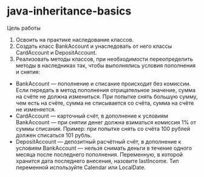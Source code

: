 # java-inheritance-basics
Цель работы
1. Освоить на практике наследование классов.
2. Создать класс BankAccount и унаследовать от него классы CardAccount и DepositAccount.
3. Реализовать методы классов, при необходимости переопределить методы в наследниках так, чтобы выполнялись условия пополнения и снятия:
- BankAccount — пополнение и списание происходит без комиссии. Если передать в метод пополнения отрицательное значение, сумма на счёте не должна измениться. При попытке снять большую сумму, чем есть на счёте, сумма не списывается со счёта, сумма на счёте не изменяется.
- CardAccount — карточный счёт, в дополнение к условиям BankAccount — при снятии денег должна взиматься комиссия 1% от суммы списания. Пример: при попытке снять со счёта 100 рублей должен списаться 101 рубль.
- DepositAccount — депозитный расчётный счёт, в дополнение к условиям BankAccount — нельзя снимать деньги в течение одного месяца после последнего пополнения. Переменную, в которой хранится дата последнего внесения, назовите lastIncome. Тип переменной используйте Calendar или LocalDate.

